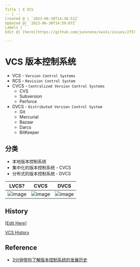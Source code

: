 ```yaml
---
Title | X VCS
-- | --
Created @ | `2023-06-30T14:38:51Z`
Updated @| `2023-06-30T14:59:07Z`
Labels | ``
Edit @| [here](https://github.com/junxnone/xwiki/issues/275)

---
```

# VCS 版本控制系统
- VCS  - `Version Control Systems`
- RCS - `Revision Control System`
- CVCS - `Centralized Version Control Systems`
  - CVS
  - Subversion
  - Perforce 
- DVCS - `Distributed Version Control System`
  - Git
  - Mercurial
  - Bazaar
  - Darcs
  - BitKeeper

## 分类
- 本地版本控制系统
- 集中化的版本控制系统 - CVCS
- 分布式的版本控制系统 - DVCS


 LVCS? | CVCS | DVCS
-- | -- | --
![image](https://github.com/junxnone/xwiki/assets/2216970/ffccd38e-4329-4c83-a239-2ec6fb8cda39) | ![image](https://github.com/junxnone/xwiki/assets/2216970/1c13ce1d-840f-4034-8cfc-81178310ede4) | ![image](https://github.com/junxnone/xwiki/assets/2216970/79ff7a5a-d675-44fe-8842-7f5127019995)




## History

[[Edit Here](https://github.com/junxnone/timeline-t/issues/3)]


[VCS History](https://junxnone.github.io/tl/?json=data/VCS.json ':include :type=iframe width=100% height=1200px')


## Reference
- [3分钟带你了解版本控制系统的发展历史](https://segmentfault.com/a/1190000040421438)

